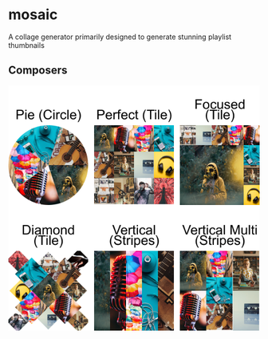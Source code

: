 # mosaic

A collage generator primarily designed to generate stunning playlist thumbnails


## Composers

![Composer Showcase](assets/composers-showcase.png)
